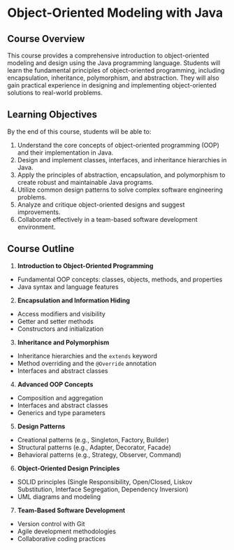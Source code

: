 # Object-Oriented Modeling with Java

## Course Overview
This course provides a comprehensive introduction to object-oriented modeling and design using the Java programming language. Students will learn the fundamental principles of object-oriented programming, including encapsulation, inheritance, polymorphism, and abstraction. They will also gain practical experience in designing and implementing object-oriented solutions to real-world problems.

## Learning Objectives
By the end of this course, students will be able to:

1. Understand the core concepts of object-oriented programming (OOP) and their implementation in Java.
2. Design and implement classes, interfaces, and inheritance hierarchies in Java.
3. Apply the principles of abstraction, encapsulation, and polymorphism to create robust and maintainable Java programs.
4. Utilize common design patterns to solve complex software engineering problems.
5. Analyze and critique object-oriented designs and suggest improvements.
6. Collaborate effectively in a team-based software development environment.

## Course Outline
1. **Introduction to Object-Oriented Programming**
  - Fundamental OOP concepts: classes, objects, methods, and properties
  - Java syntax and language features

2. **Encapsulation and Information Hiding**
  - Access modifiers and visibility
  - Getter and setter methods
  - Constructors and initialization

3. **Inheritance and Polymorphism**
  - Inheritance hierarchies and the `extends` keyword
  - Method overriding and the `@Override` annotation
  - Interfaces and abstract classes

4. **Advanced OOP Concepts**
  - Composition and aggregation
  - Interfaces and abstract classes
  - Generics and type parameters

5. **Design Patterns**
  - Creational patterns (e.g., Singleton, Factory, Builder)
  - Structural patterns (e.g., Adapter, Decorator, Facade)
  - Behavioral patterns (e.g., Strategy, Observer, Command)

6. **Object-Oriented Design Principles**
  - SOLID principles (Single Responsibility, Open/Closed, Liskov Substitution, Interface Segregation, Dependency Inversion)
  - UML diagrams and modeling

7. **Team-Based Software Development**
  - Version control with Git
  - Agile development methodologies
  - Collaborative coding practices
